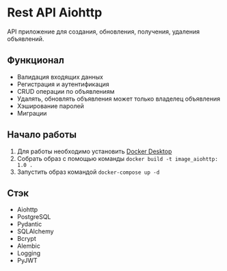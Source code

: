 # Rest API Aiohttp

API приложение для создания, обновления, получения, удаления объявлений.

## Функционал

- Валидация входящих данных
- Регистрация и аутентификация
- CRUD операции по объявлениям
- Удалять, обновлять объявления может только владелец объявления
- Хэширование паролей
- Миграции

## Начало работы

1. Для работы необходимо установить [Docker Desktop](https://www.docker.com/products/docker-desktop/)
2. Собрать образ с помощью команды ```docker build -t image_aiohttp: 1.0 .```
3. Запустить образ командой ```docker-compose up -d```

## Стэк

- Aiohttp
- PostgreSQL
- Pydantic
- SQLAlchemy
- Bcrypt
- Alembic
- Logging
- PyJWT